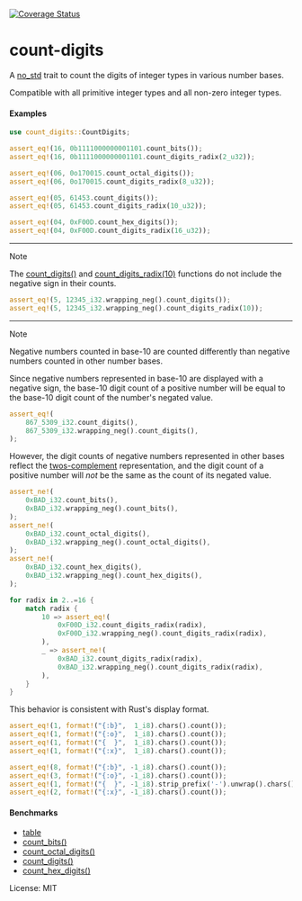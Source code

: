 [![Coverage Status](https://codecov.io/gh/nordzilla/count-digits/branch/main/graph/badge.svg)](https://codecov.io/gh/nordzilla/count-digits)

# count-digits

A [no_std](https://docs.rust-embedded.org/book/intro/no-std.html) trait to count
the digits of integer types in various number bases.

Compatible with all primitive integer types and all non-zero integer types.

#### Examples

```rust
use count_digits::CountDigits;

assert_eq!(16, 0b1111000000001101.count_bits());
assert_eq!(16, 0b1111000000001101.count_digits_radix(2_u32));

assert_eq!(06, 0o170015.count_octal_digits());
assert_eq!(06, 0o170015.count_digits_radix(8_u32));

assert_eq!(05, 61453.count_digits());
assert_eq!(05, 61453.count_digits_radix(10_u32));

assert_eq!(04, 0xF00D.count_hex_digits());
assert_eq!(04, 0xF00D.count_digits_radix(16_u32));
```

---

> [!NOTE]
> The [count_digits()](https://docs.rs/count-digits/latest/count_digits/trait.CountDigits.html#tymethod.count_digits)
> and [count_digits_radix(10)](https://docs.rs/count-digits/latest/count_digits/trait.CountDigits.html#tymethod.count_digits_radix)
> functions do not include the negative sign in their counts.

```rust
assert_eq!(5, 12345_i32.wrapping_neg().count_digits());
assert_eq!(5, 12345_i32.wrapping_neg().count_digits_radix(10));
````

---

> [!NOTE]
> Negative numbers counted in base-10 are counted differently than
> negative numbers counted in other number bases.

Since negative numbers represented in base-10 are displayed with a negative sign,
the base-10 digit count of a positive number will be equal to the base-10 digit count
of the number's negated value.

```rust
assert_eq!(
    867_5309_i32.count_digits(),
    867_5309_i32.wrapping_neg().count_digits(),
);
````

However, the digit counts of negative numbers represented in other bases reflect the
[twos-complement](https://en.wikipedia.org/wiki/Two%27s_complement) representation,
and the digit count of a positive number will _not_ be the same as the count
of its negated value.

```rust
assert_ne!(
    0xBAD_i32.count_bits(),
    0xBAD_i32.wrapping_neg().count_bits(),
);
assert_ne!(
    0xBAD_i32.count_octal_digits(),
    0xBAD_i32.wrapping_neg().count_octal_digits(),
);
assert_ne!(
    0xBAD_i32.count_hex_digits(),
    0xBAD_i32.wrapping_neg().count_hex_digits(),
);

for radix in 2..=16 {
    match radix {
        10 => assert_eq!(
            0xF00D_i32.count_digits_radix(radix),
            0xF00D_i32.wrapping_neg().count_digits_radix(radix),
        ),
        _ => assert_ne!(
            0xBAD_i32.count_digits_radix(radix),
            0xBAD_i32.wrapping_neg().count_digits_radix(radix),
        ),
    }
}
````

This behavior is consistent with Rust's display format.
```rust
assert_eq!(1, format!("{:b}",  1_i8).chars().count());
assert_eq!(1, format!("{:o}",  1_i8).chars().count());
assert_eq!(1, format!("{  }",  1_i8).chars().count());
assert_eq!(1, format!("{:x}",  1_i8).chars().count());

assert_eq!(8, format!("{:b}", -1_i8).chars().count());
assert_eq!(3, format!("{:o}", -1_i8).chars().count());
assert_eq!(1, format!("{  }", -1_i8).strip_prefix('-').unwrap().chars().count());
assert_eq!(2, format!("{:x}", -1_i8).chars().count());
```

#### Benchmarks

* [table](https://nordzilla.github.io/count-digits)
* [count_bits()](https://nordzilla.github.io/count-digits/count_bits/report/index.html)
* [count_octal_digits()](https://nordzilla.github.io/count-digits/count_octal_digits/report/index.html)
* [count_digits()](https://nordzilla.github.io/count-digits/count_digits/report/index.html)
* [count_hex_digits()](https://nordzilla.github.io/count-digits/count_hex_digits/report/index.html)

License: MIT
